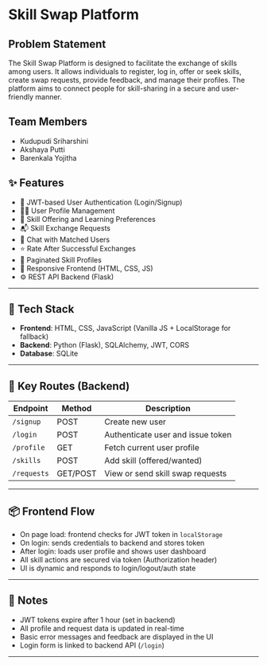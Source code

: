 # Skill Swap Platform

## Problem Statement
The Skill Swap Platform is designed to facilitate the exchange of skills among users. It allows individuals to register, log in, offer or seek skills, create swap requests, provide feedback, and manage their profiles. The platform aims to connect people for skill-sharing in a secure and user-friendly manner.

## Team Members
- Kudupudi Sriharshini
- Akshaya Putti
- Barenkala Yojitha
## ✨ Features

- 🔐 JWT-based User Authentication (Login/Signup)
- 🧑‍💼 User Profile Management
- 🧠 Skill Offering and Learning Preferences
- 📬 Skill Exchange Requests
- 💬 Chat with Matched Users
- ⭐ Rate After Successful Exchanges
- 📄 Paginated Skill Profiles
- 🎨 Responsive Frontend (HTML, CSS, JS)
- ⚙️ REST API Backend (Flask)

---

## 🧱 Tech Stack

- **Frontend**: HTML, CSS, JavaScript (Vanilla JS + LocalStorage for fallback)
- **Backend**: Python (Flask), SQLAlchemy, JWT, CORS
- **Database**: SQLite

---

## 🔗 Key Routes (Backend)

| Endpoint         | Method | Description                          |
|------------------|--------|--------------------------------------|
| `/signup`        | POST   | Create new user                      |
| `/login`         | POST   | Authenticate user and issue token   |
| `/profile`       | GET    | Fetch current user profile          |
| `/skills`        | POST   | Add skill (offered/wanted)          |
| `/requests`      | GET/POST| View or send skill swap requests    |

---

## 📦 Frontend Flow

- On page load: frontend checks for JWT token in `localStorage`
- On login: sends credentials to backend and stores token
- After login: loads user profile and shows user dashboard
- All skill actions are secured via token (Authorization header)
- UI is dynamic and responds to login/logout/auth state

---

## 📝 Notes

- JWT tokens expire after 1 hour (set in backend)
- All profile and request data is updated in real-time
- Basic error messages and feedback are displayed in the UI
- Login form is linked to backend API (`/login`)

---
